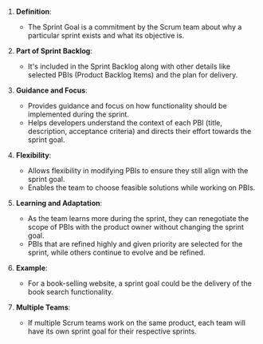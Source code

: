 
1. **Definition**:
   - The Sprint Goal is a commitment by the Scrum team about why a particular sprint exists and what its objective is.

2. **Part of Sprint Backlog**:
   - It's included in the Sprint Backlog along with other details like selected PBIs (Product Backlog Items) and the plan for delivery.

3. **Guidance and Focus**:
   - Provides guidance and focus on how functionality should be implemented during the sprint.
   - Helps developers understand the context of each PBI (title, description, acceptance criteria) and directs their effort towards the sprint goal.

4. **Flexibility**:
   - Allows flexibility in modifying PBIs to ensure they still align with the sprint goal.
   - Enables the team to choose feasible solutions while working on PBIs.

5. **Learning and Adaptation**:
   - As the team learns more during the sprint, they can renegotiate the scope of PBIs with the product owner without changing the sprint goal.
   - PBIs that are refined highly and given priority are selected for the sprint, while others continue to evolve and be refined.

6. **Example**:
   - For a book-selling website, a sprint goal could be the delivery of the book search functionality.

7. **Multiple Teams**:
   - If multiple Scrum teams work on the same product, each team will have its own sprint goal for their respective sprints.

